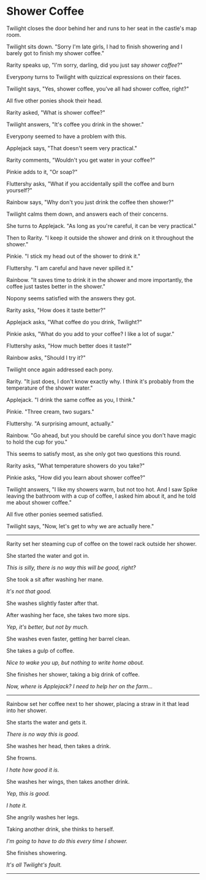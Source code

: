 # Shower Coffee

Twilight closes the door behind her and runs to her seat in the castle's map room.

Twilight sits down. "Sorry I'm late girls, I had to finish showering and I barely got to finish my shower coffee."

Rarity speaks up, "I'm sorry, darling, did you just say *shower coffee*?"

Everypony turns to Twilight with quizzical expressions on their faces.

Twilight says, "Yes, shower coffee, you've all had shower coffee, right?"

All five other ponies shook their head.

Rarity asked, "What is shower coffee?"

Twilight answers, "It's coffee you drink in the shower."

Everypony seemed to have a problem with this.

Applejack says, "That doesn't seem very practical."

Rarity comments, "Wouldn't you get water in your coffee?"

Pinkie adds to it, "Or soap?"

Fluttershy asks, "What if you accidentally spill the coffee and burn yourself?"

Rainbow says, "Why don't you just drink the coffee then shower?"

Twilight calms them down, and answers each of their concerns.

She turns to Applejack. "As long as you're careful, it can be very practical."

Then to Rarity. "I keep it outside the shower and drink on it throughout the shower."

Pinkie. "I stick my head out of the shower to drink it."

Fluttershy. "I am careful and have never spilled it."

Rainbow. "It saves time to drink it in the shower and more importantly, the coffee just tastes better in the shower."

Nopony seems satisfied with the answers they got.

Rarity asks, "How does it taste better?"

Applejack asks, "What coffee do you drink, Twilight?"

Pinkie asks, "What do you add to your coffee? I like a lot of sugar."

Fluttershy asks, "How much better does it taste?"

Rainbow asks, "Should I try it?"

Twilight once again addressed each pony.

Rarity. "It just does, I don't know exactly why. I think it's probably from the temperature of the shower water."

Applejack. "I drink the same coffee as you, I think."

Pinkie. "Three cream, two sugars."

Fluttershy. "A surprising amount, actually."

Rainbow. "Go ahead, but you should be careful since you don't have magic to hold the cup for you."

This seems to satisfy most, as she only got two questions this round.

Rarity asks, "What temperature showers do you take?"

Pinkie asks, "How did you learn about shower coffee?"

Twilight answers, "I like my showers warm, but not too hot. And I saw Spike leaving the bathroom with a cup of coffee, I asked him about it, and he told me about shower coffee."

All five other ponies seemed satisfied.

Twilight says, "Now, let's get to why we are actually here."

***

Rarity set her steaming cup of coffee on the towel rack outside her shower.

She started the water and got in.

*This is silly, there is no way this will be good, right?*

She took a sit after washing her mane.

*It's not that good.*

She washes slightly faster after that.

After washing her face, she takes two more sips.

*Yep, it's better, but not by much.*

She washes even faster, getting her barrel clean.

She takes a gulp of coffee.

*Nice to wake you up, but nothing to write home about.*

She finishes her shower, taking a big drink of coffee.

*Now, where is Applejack? I need to help her on the farm…*

***

Rainbow set her coffee next to her shower, placing a straw in it that lead into her shower.

She starts the water and gets it.

*There is no way this is good.*

She washes her head, then takes a drink.

She frowns.

*I hate how good it is.*

She washes her wings, then takes another drink.

*Yep, this is good.*

*I hate it.*

She angrily washes her legs.

Taking another drink, she thinks to herself.

*I'm going to have to do this every time I shower.*

She finishes showering.

*It's all Twilight's fault.*

***

